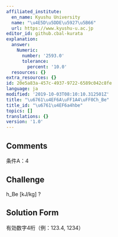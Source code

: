 ```yaml
---
affiliated_institute:
  en_name: Kyushu University
  name: "\u4E5D\u5DDE\u5927\u5B66"
  url: https://www.kyushu-u.ac.jp
editor_id: github.cbal-kurata
explanation:
  answer:
    Numeric:
      number: '2593.0'
      tolerance:
        percent: '10.0'
  resources: {}
extra_resources: {}
id: 20e5a83a-457c-4937-9722-6589c042c8fe
language: ja
modified: '2019-10-03T08:10:10.312501Z'
title: "\u6761\u4EF6A\uFF1A4\uFF0Ch_Be"
title_id: "\u6761\u4EF6a4hbe"
topics: []
translations: {}
version: '1.0'
---
```


## Comments
条件A：4

## Challenge
h_Be [kJ/kg] ?

## Solution Form
有効数字4桁（例：123.4,  1234）




